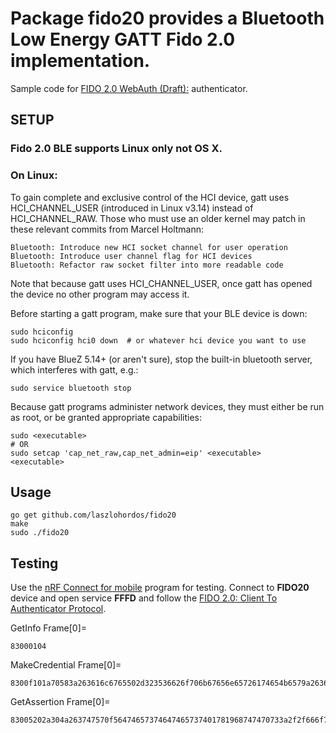 # Package fido20 provides a Bluetooth Low Energy GATT Fido 2.0 implementation.

Sample code for [FIDO 2.0 WebAuth (Draft):](https://w3c.github.io/webauthn/) authenticator.

## SETUP

### Fido 2.0 BLE supports Linux only not OS X.

### On Linux:
To gain complete and exclusive control of the HCI device, gatt uses
HCI_CHANNEL_USER (introduced in Linux v3.14) instead of HCI_CHANNEL_RAW.
Those who must use an older kernel may patch in these relevant commits
from Marcel Holtmann:

    Bluetooth: Introduce new HCI socket channel for user operation
    Bluetooth: Introduce user channel flag for HCI devices
    Bluetooth: Refactor raw socket filter into more readable code

Note that because gatt uses HCI_CHANNEL_USER, once gatt has opened the
device no other program may access it.

Before starting a gatt program, make sure that your BLE device is down:

    sudo hciconfig
    sudo hciconfig hci0 down  # or whatever hci device you want to use

If you have BlueZ 5.14+ (or aren't sure), stop the built-in
bluetooth server, which interferes with gatt, e.g.:

    sudo service bluetooth stop

Because gatt programs administer network devices, they must
either be run as root, or be granted appropriate capabilities:

    sudo <executable>
    # OR
    sudo setcap 'cap_net_raw,cap_net_admin=eip' <executable>
    <executable>

## Usage

    go get github.com/laszlohordos/fido20
    make
    sudo ./fido20

## Testing

Use the [nRF Connect for mobile](https://www.nordicsemi.com/eng/Products/Nordic-mobile-Apps/nRF-Connect-for-mobile-previously-called-nRF-Master-Control-Panel) program for testing.
Connect to **FIDO20** device and open service **FFFD** and follow the [FIDO 2.0: Client To Authenticator Protocol](https://fidoalliance.org/specs/fido-v2.0-rd-20161004/fido-client-to-authenticator-protocol-v2.0-rd-20161004.html#bluetooth-smart-bluetooth-low-energy-ble).


GetInfo Frame[0]=

    83000104

MakeCredential Frame[0]=

    8300f101a70583a263616c6765502d323536626f706b67656e65726174654b6579a263616c6765502d333834626f706b67656e65726174654b6579a2626f706b67656e65726174654b657963616c6765502d35323107a263747570f56474657374647465737408f4016452504944025820000000000000000000000000000000000000000000000000000000000000000003a2626964781968747470733a2f2f666f726765726f636b6c6162732e636f6d646e616d6569466f726765526f636b04a3646e616d65676c686f72646f736b646973706c61794e616d656d4c61737a6c6f20486f72646f73626964676c686f72646f73

GetAssertion Frame[0]=

    83005202a304a263747570f56474657374647465737401781968747470733a2f2f666f726765726f636b6c6162732e636f6d0258200000000000000000000000000000000000000000000000000000000000000000
